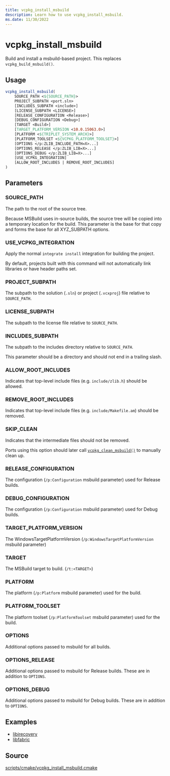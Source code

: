 ```yaml
---
title: vcpkg_install_msbuild
description: Learn how to use vcpkg_install_msbuild.
ms.date: 11/30/2022
---
```

# vcpkg_install_msbuild

Build and install a msbuild-based project. This replaces `vcpkg_build_msbuild()`.

## Usage

```cmake
vcpkg_install_msbuild(
    SOURCE_PATH <${SOURCE_PATH}>
    PROJECT_SUBPATH <port.sln>
    [INCLUDES_SUBPATH <include>]
    [LICENSE_SUBPATH <LICENSE>]
    [RELEASE_CONFIGURATION <Release>]
    [DEBUG_CONFIGURATION <Debug>]
    [TARGET <Build>]
    [TARGET_PLATFORM_VERSION <10.0.15063.0>]
    [PLATFORM <${TRIPLET_SYSTEM_ARCH}>]
    [PLATFORM_TOOLSET <${VCPKG_PLATFORM_TOOLSET}>]
    [OPTIONS </p:ZLIB_INCLUDE_PATH=X>...]
    [OPTIONS_RELEASE </p:ZLIB_LIB=X>...]
    [OPTIONS_DEBUG </p:ZLIB_LIB=X>...]
    [USE_VCPKG_INTEGRATION]
    [ALLOW_ROOT_INCLUDES | REMOVE_ROOT_INCLUDES]
)
```

## Parameters

### SOURCE_PATH
The path to the root of the source tree.

Because MSBuild uses in-source builds, the source tree will be copied into a temporary location for the build. This
parameter is the base for that copy and forms the base for all XYZ_SUBPATH options.

### USE_VCPKG_INTEGRATION

Apply the normal `integrate install` integration for building the project.

By default, projects built with this command will not automatically link libraries or have header paths set.

### PROJECT_SUBPATH

The subpath to the solution (`.sln`) or project (`.vcxproj`) file relative to `SOURCE_PATH`.

### LICENSE_SUBPATH

The subpath to the license file relative to `SOURCE_PATH`.

### INCLUDES_SUBPATH

The subpath to the includes directory relative to `SOURCE_PATH`.

This parameter should be a directory and should not end in a trailing slash.

### ALLOW_ROOT_INCLUDES

Indicates that top-level include files (e.g. `include/zlib.h`) should be allowed.

### REMOVE_ROOT_INCLUDES

Indicates that top-level include files (e.g. `include/Makefile.am`) should be removed.

### SKIP_CLEAN

Indicates that the intermediate files should not be removed.

Ports using this option should later call [`vcpkg_clean_msbuild()`](vcpkg_clean_msbuild.md) to manually clean up.

### RELEASE_CONFIGURATION

The configuration (``/p:Configuration`` msbuild parameter) used for Release builds.

### DEBUG_CONFIGURATION

The configuration (``/p:Configuration`` msbuild parameter) used for Debug builds.

### TARGET_PLATFORM_VERSION

The WindowsTargetPlatformVersion (``/p:WindowsTargetPlatformVersion`` msbuild parameter)

### TARGET

The MSBuild target to build. (``/t:<TARGET>``)

### PLATFORM

The platform (``/p:Platform`` msbuild parameter) used for the build.

### PLATFORM_TOOLSET

The platform toolset (``/p:PlatformToolset`` msbuild parameter) used for the build.

### OPTIONS

Additional options passed to msbuild for all builds.

### OPTIONS_RELEASE

Additional options passed to msbuild for Release builds. These are in addition to `OPTIONS`.

### OPTIONS_DEBUG

Additional options passed to msbuild for Debug builds. These are in addition to `OPTIONS`.

## Examples

- [libirecovery](https://github.com/Microsoft/vcpkg/blob/master/ports/libirecovery/portfile.cmake)
- [libfabric](https://github.com/Microsoft/vcpkg/blob/master/ports/libfabric/portfile.cmake)

## Source

[scripts/cmake/vcpkg\_install\_msbuild.cmake](https://github.com/Microsoft/vcpkg/blob/master/scripts/cmake/vcpkg_install_msbuild.cmake)

